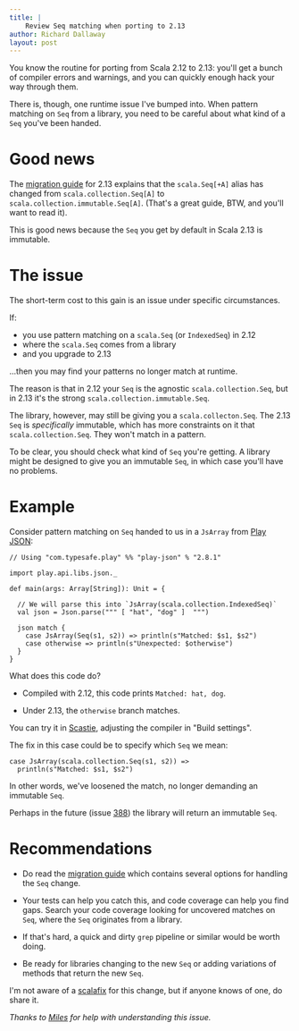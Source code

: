 ```yaml
---
title: |
    Review Seq matching when porting to 2.13
author: Richard Dallaway
layout: post
---
```


You know the routine for porting from Scala 2.12 to 2.13: you'll get a bunch of compiler errors and warnings, and you can quickly enough hack your way through them.

There is, though, one runtime issue I've bumped into. When pattern matching on `Seq` from a library, you need to be careful about what kind of a `Seq` you've been handed.

<!-- break -->

# Good news

The [migration guide] for 2.13 explains that the `scala.Seq[+A]` alias has changed from `scala.collection.Seq[A]` to `scala.collection.immutable.Seq[A]`. (That's a great guide, BTW, and you'll want to read it).

This is good news because the `Seq` you get by default in Scala 2.13 is immutable.

# The issue

The short-term cost to this gain is an issue under specific circumstances. 

If:

- you use pattern matching on a `scala.Seq` (or `IndexedSeq`) in 2.12
- where the `scala.Seq` comes from a library
- and you upgrade to 2.13

...then you may find your patterns no longer match at runtime.

The reason is that in 2.12 your `Seq` is the agnostic `scala.collection.Seq`,
but in 2.13 it's the strong `scala.collection.immutable.Seq`. 

The library, however, may still be giving you a `scala.collecton.Seq`.
The 2.13 `Seq` is _specifically_ immutable, which has more constraints on it that `scala.collection.Seq`.
They won't match in a pattern.

To be clear, you should check what kind of `Seq` you're getting.
A library might be designed to give you an immutable `Seq`, 
in which case you'll have no problems.

# Example

Consider pattern matching on `Seq` handed to us in a `JsArray` from [Play JSON]:

```
// Using "com.typesafe.play" %% "play-json" % "2.8.1"

import play.api.libs.json._

def main(args: Array[String]): Unit = {

  // We will parse this into `JsArray(scala.collection.IndexedSeq)`
  val json = Json.parse(""" [ "hat", "dog" ]  """)

  json match {
    case JsArray(Seq(s1, s2)) => println(s"Matched: $s1, $s2")
    case otherwise => println(s"Unexpected: $otherwise")
  }
}
```

What does this code do? 

- Compiled with 2.12, this code prints `Matched: hat, dog`.

- Under 2.13, the `otherwise` branch matches.

You can try it in [Scastie](https://scastie.scala-lang.org/d6y/zC8ALBU8RZe573GPAxL40w/4), adjusting the compiler in "Build settings".

The fix in this case could be to specify which `Seq` we mean:

```
case JsArray(scala.collection.Seq(s1, s2)) =>
  println(s"Matched: $s1, $s2")
```

In other words, we've loosened the match, no longer demanding an immutable `Seq`.

Perhaps in the future (issue [388]) the library will return an immutable `Seq`.

# Recommendations

- Do read the [migration guide] which contains several options for handling the `Seq` change.

- Your tests can help you catch this, and code coverage can help you find gaps. Search your code coverage looking for uncovered matches on `Seq`, where the `Seq` originates from a library.

- If that's hard, a quick and dirty `grep` pipeline or similar would be worth doing.

- Be ready for libraries changing to the new `Seq` or adding variations of methods that return the new `Seq`.

I'm not aware of a [scalafix] for this change, but if anyone knows of one, do share it.

_Thanks to [Miles] for help with understanding this issue._

[migration guide]: https://docs.scala-lang.org/overviews/core/collections-migration-213.html
[scalafix]: https://scalacenter.github.io/scalafix/
[Play JSON]: https://github.com/playframework/play-json
[388]: https://github.com/playframework/play-json/issues/388
[Miles]: https://twitter.com/milessabin/
